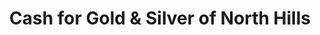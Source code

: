 ---
title: "Cash for Gold & Silver of North Hills"
url: /north-hills/cash-for-gold-and-silver-of-north-hills/
shop: jewelry
---